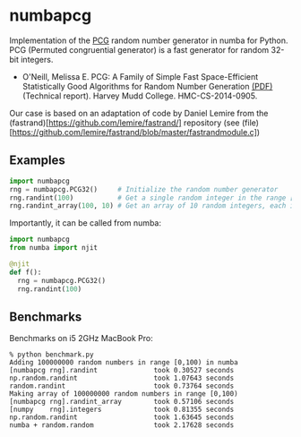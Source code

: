 # numbapcg

Implementation of the  [PCG](https://en.wikipedia.org/wiki/Permuted_congruential_generator) random number generator in numba for Python. PCG (Permuted congruential generator) is a fast generator for random 32-bit integers.

* O'Neill, Melissa E.  PCG: A Family of Simple Fast Space-Efficient Statistically Good Algorithms for Random Number Generation [(PDF)](https://www.pcg-random.org/pdf/hmc-cs-2014-0905.pdf) (Technical report). Harvey Mudd College. HMC-CS-2014-0905.

Our case is based on an adaptation of code by Daniel Lemire from the (fastrand)[https://github.com/lemire/fastrand/] repository (see (file)[https://github.com/lemire/fastrand/blob/master/fastrandmodule.c])

## Examples
```python
import numbapcg
rng = numbapcg.PCG32()     # Initialize the random number generator
rng.randint(100)           # Get a single random integer in the range [0,100)
rng.randint_array(100, 10) # Get an array of 10 random integers, each in the range [0,100)
```

Importantly, it can be called from numba:
```python
import numbapcg
from numba import njit

@njit
def f():
  rng = numbapcg.PCG32()
  rng.randint(100)
```

## Benchmarks

Benchmarks on i5 2GHz MacBook Pro:
```
% python benchmark.py
Adding 100000000 random numbers in range [0,100) in numba
[numbapcg rng].randint              took 0.30527 seconds
np.random.randint                   took 1.07643 seconds
random.randint                      took 0.73764 seconds
Making array of 100000000 random numbers in range [0,100)
[numbapcg rng].randint_array        took 0.57106 seconds
[numpy    rng].integers             took 0.81355 seconds
np.random.randint                   took 1.63645 seconds
numba + random.random               took 2.17628 seconds
```
